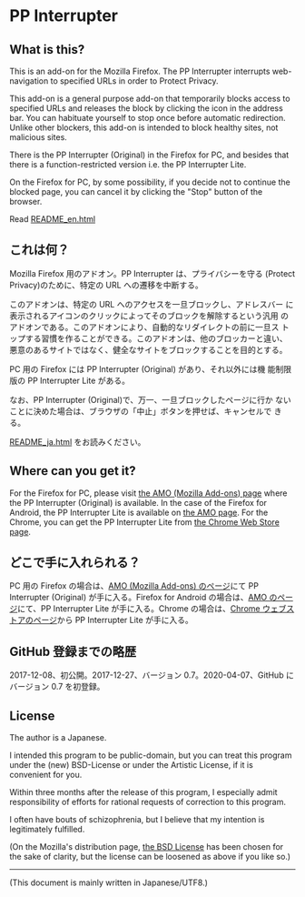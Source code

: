 # PP Interrupter

<!-- Time-stamp: "2020-04-07T05:34:51Z" -->

## What is this?

This is an add-on for the Mozilla Firefox. The PP Interrupter
interrupts web-navigation to specified URLs in order to Protect
Privacy.

This add-on is a general purpose add-on that temporarily blocks access
to specified URLs and releases the block by clicking the icon in the
address bar. You can habituate yourself to stop once before automatic
redirection. Unlike other blockers, this add-on is intended to block
healthy sites, not malicious sites.

There is the PP Interrupter (Original) in the Firefox for PC, and
besides that there is a function-restricted version i.e. the PP
Interrupter Lite.

On the Firefox for PC, by some possibility, if you decide not to
continue the blocked page, you can cancel it by clicking the "Stop"
button of the browser.

Read
[README_en.html](http://jrf.cocolog-nifty.com/archive/pp-interrupter/README_en.html)


## これは何？

Mozilla Firefox 用のアドオン。PP Interrupter は、プライバシーを守る
(Protect Privacy)のために、特定の URL への遷移を中断する。

このアドオンは、特定の URL へのアクセスを一旦ブロックし、アドレスバー
に表示されるアイコンのクリックによってそのブロックを解除するという汎用
のアドオンである。このアドオンにより、自動的なリダイレクトの前に一旦ス
トップする習慣を作ることができる。このアドオンは、他のブロッカーと違い、
悪意のあるサイトではなく、健全なサイトをブロックすることを目的とする。

PC 用の Firefox には PP Interrupter (Original) があり、それ以外には機
能制限版の PP Interrupter Lite がある。

なお、PP Interrupter (Original)で、万一、一旦ブロックしたページに行か
ないことに決めた場合は、ブラウザの「中止」ボタンを押せば、キャンセルで
きる。

[README_ja.html](http://jrf.cocolog-nifty.com/archive/pp-interrupter/README_ja.html) をお読みください。

## Where can you get it?

For the Firefox for PC, please visit [the AMO (Mozilla Add-ons)
page](https://addons.mozilla.org/firefox/addon/pp-interrupter/)
where the PP Interrupter (Original) is available. In the case of the
Firefox for Android, the PP Interrupter Lite is available on [
the AMO page](https://addons.mozilla.org/firefox/addon/pp-interrupter-lite/). For the Chrome, you can get the PP Interrupter Lite from [the
Chrome Web Store page](https://chrome.google.com/webstore/detail/pp-interrupter-lite/denkjiefdjoneofcnkebcjcobpedbncj).


## どこで手に入れられる？

PC 用の Firefox の場合は、[AMO (Mozilla Add-ons) のページ](https://addons.mozilla.org/ja/firefox/addon/pp-interrupter/)にて PP Interrupter (Original) が手に入る。Firefox for Android の場合は、[AMO のページ](https://addons.mozilla.org/ja/firefox/addon/pp-interrupter-lite/)にて、PP Interrupter Lite が手に入る。Chrome の場合は、[Chrome ウェブストアのページ](https://chrome.google.com/webstore/detail/pp-interrupter-lite/denkjiefdjoneofcnkebcjcobpedbncj)から PP Interrupter Lite が手に入る。


## GitHub 登録までの略歴

2017-12-08、初公開。2017-12-27、バージョン 0.7。2020-04-07、GitHub にバージョン 0.7 を初登録。


## License

The author is a Japanese.

I intended this program to be public-domain, but you can treat this program under the (new) BSD-License or under the Artistic License, if it is convenient for you.

Within three months after the release of this program, I especially admit responsibility of efforts for rational requests of correction to this program.

I often have bouts of schizophrenia, but I believe that my intention is legitimately fulfilled.

(On the Mozilla's distribution page, [the BSD License](https://opensource.org/licenses/bsd-license.php) has been chosen for the sake of clarity, but the license can be loosened as above if you like so.)


----
(This document is mainly written in Japanese/UTF8.)
